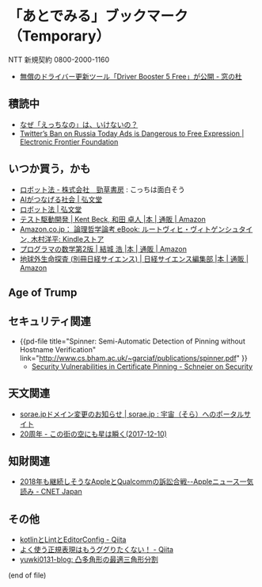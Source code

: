 # 「あとでみる」ブックマーク（Temporary）

NTT 新規契約 0800-2000-1160

- [無償のドライバー更新ツール「Driver Booster 5 Free」が公開 - 窓の杜](https://forest.watch.impress.co.jp/docs/news/1088466.html)

## 積読中

- [なぜ「えっちなの」は、いけないの？](https://www.buzzfeed.com/jp/yuikoabe/why-h-dame?utm_term=.yp5MolZaw#.bn33n60Y9)
- [Twitter’s Ban on Russia Today Ads is Dangerous to Free Expression | Electronic Frontier Foundation](https://www.eff.org/deeplinks/2017/10/twitters-ban-russia-today-ads-dangerous-free-expression)

## いつか買う，かも

- [ロボット法 - 株式会社　勁草書房](http://www.keisoshobo.co.jp/book/b324580.html) : こっちは面白そう
- [AIがつなげる社会 | 弘文堂](http://www.koubundou.co.jp/book/b315740.html)
- [ロボット法 | 弘文堂](http://www.koubundou.co.jp/book/b324653.html)
- [テスト駆動開発 | Kent Beck, 和田 卓人 |本 | 通販 | Amazon](http://www.amazon.co.jp/exec/obidos/ASIN/4274217884/baldandersinf-22/)
- [Amazon.co.jp： 論理哲学論考 eBook: ルートヴィヒ・ヴィトゲンシュタイン, 木村洋平: Kindleストア](https://www.amazon.co.jp/dp/B06ZYR4NJ6/)
- [プログラマの数学第2版 | 結城 浩 |本 | 通販 | Amazon](https://www.amazon.co.jp/exec/obidos/ASIN/4797395451/baldandersinf-22/)
- [地球外生命探査 (別冊日経サイエンス) | 日経サイエンス編集部 |本 | 通販 | Amazon](https://www.amazon.co.jp/dp/4532512239/)

## Age of Trump


## セキュリティ関連

- {{pd-file title="Spinner: Semi-Automatic Detection of Pinning without Hostname Verification" link="http://www.cs.bham.ac.uk/~garciaf/publications/spinner.pdf" }}
    - [Security Vulnerabilities in Certificate Pinning - Schneier on Security](https://www.schneier.com/blog/archives/2017/12/security_vulner_10.html)

## 天文関連

- [sorae.jpドメイン変更のお知らせ | sorae.jp : 宇宙（そら）へのポータルサイト](http://sorae.info/02/renewal.html)
- [20周年 - この街の空にも星は瞬く(2017-12-10)](https://news.local-group.jp/editor/20171210.html#p01)

## 知財関連

- [2018年も継続しそうなAppleとQualcommの訴訟合戦--Appleニュース一気読み - CNET Japan](https://japan.cnet.com/article/35111608/)

## その他

- [kotlinとLintとEditorConfig - Qiita](https://qiita.com/kaelaela/items/508632fd26fdb553dc89)
- [よく使う正規表現はもうググりたくない！ - Qiita](https://qiita.com/dongri/items/2a0a18e253eb5bf9edba)
- [yuwki0131-blog: 凸多角形の最適三角形分割](https://uid0130.blogspot.jp/2017/12/blog-post.html)

(end of file)
